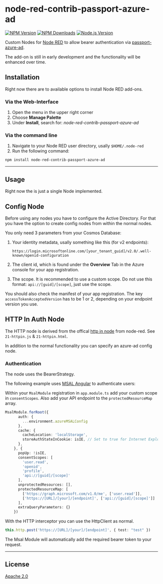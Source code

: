# node-red-contrib-passport-azure-ad

[![NPM Version][npm-version-image]][npm-url]
[![NPM Downloads][npm-downloads-image]][npm-url]
[![Node.js Version][node-image]][node-url]

Custom Nodes for [Node RED](https://nodered.org) to allow bearer authentication via [passport-azure-ad][passport-npmjs-url].

The add-on is still in early development and the functionality will be enhanced
over time.

## Installation

Right now there are to available options to install Node RED add-ons.

### Via the Web-Interface

1. Open the menu in the upper right corner
2. Choose **Manage Palette**
3. Under **Install**, search for: *node-red-contrib-passport-azure-ad*

### Via the command line

1. Navigate to your Node RED user directory, usally `$HOME/.node-red`
2. Run the following command:

```shell
npm install node-red-contrib-passport-azure-ad
```

---

## Usage

Right now the is just a single Node implemented.

## Config Node

Before using any nodes you have to configure the Active Directory. For that you have
the option to create config nodes from within the normal nodes.

You only need 3 parameters from your Cosmos Database:

1. Your identity metadata, usally something like this (for v2 endpoints):

   `https://login.microsoftonline.com/[your_tenant_guid]/v2.0/.well-known/openid-configuration`
2. The client id, which is found under the **Overview** Tab in the Azure console
   for your app registration.
3. The scope. It is recommended to use a custom scope. Do not use this format:
   `api://[guid]/[scope]`, just use the scope.

You should also check the manifest of your app registration. The key
`accessTokenAcceptedVersion` has to be 1 or 2, depending on your endpoint
version you use.

## HTTP In Auth Node

The HTTP node is derived from the offical [http in node][node-red-source] from
node-red. See `21-httpin.js` & `21-httpin.html`.

In addition to the normal functionality you can specify an azure-ad config node.

### Authentication

The node uses the BearerStrategy.

The following example uses [MSAL Angular][msal-angular-npmjs-url] to authenticate users:

Within your `MsalModule` registration in `app.module.ts` add your custom scope in `consentScopes`. Also add your API endpoint to the `protectedResourceMap` array.

```typescript
MsalModule.forRoot({
      auth: {
        ...environment.azureMSALConfig
      },
      cache: {
        cacheLocation: 'localStorage',
        storeAuthStateInCookie: isIE, // Set to true for Internet Explorer 11
      },
    }, {
      popUp: !isIE,
      consentScopes: [
        'user.read',
        'openid',
        'profile',
        'api://[guid]/[scope]'
      ],
      unprotectedResources: [],
      protectedResourceMap: [
        ['https://graph.microsoft.com/v1.0/me', ['user.read']],
        ['https://[URL]/[your]/[endpoint]', ['api://[guid]/[scope]']]
      ],
      extraQueryParameters: {}
    })
```

With the HTTP interceptor you can use the HttpClient as normal.

```typescript
this.http.post('https://[URL]/[your]/[endpoint]', { test: "test" })
```

The Msal Module will automatically add the required bearer token to your request.

---

## License

[Apache 2.0](LICENSE)

[npm-version-image]: https://img.shields.io/npm/v/node-red-contrib-passport-azure-ad.svg
[npm-downloads-image]: https://img.shields.io/npm/dm/node-red-contrib-passport-azure-ad.svg
[npm-url]: https://npmjs.org/package/node-red-contrib-passport-azure-ad
[node-image]: https://img.shields.io/node/v/node-red-contrib-passport-azure-ad.svg
[node-url]: https://nodejs.org/en/download
[passport-npmjs-url]: https://www.npmjs.com/package/passport-azure-ad
[msal-angular-npmjs-url]: https://www.npmjs.com/package/@azure/msal-angular
[node-red-source]: https://github.com/node-red/node-red/tree/889224715bf7a94d780ab84b0000db1855d78628/packages/node_modules/%40node-red/nodes/core/network